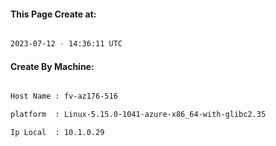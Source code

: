 
   
#### This Page Create at:

```bash

2023-07-12 - 14:36:11 UTC

```

#### Create By Machine:

```bash

Host Name : fv-az176-516

platform  : Linux-5.15.0-1041-azure-x86_64-with-glibc2.35

Ip Local  : 10.1.0.29

```

